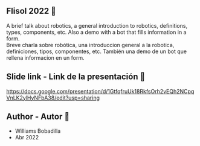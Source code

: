 ## Flisol 2022 :calendar:
A brief talk about robotics, a general introduction to robotics, definitions, types, components, etc. Also a demo with a bot that fills information in a form. <br> 
Breve charla sobre robótica, una introduccion general a la robotica, definiciones, tipos, componentes, etc. También una demo de un bot que rellena informacion en un form.

## Slide link - Link de la presentación :link: 
https://docs.google.com/presentation/d/1GtfqfruUk18RkfsOrh2vEQh2NCpqVnLK2ylHyNFbA38/edit?usp=sharing

## Author - Autor :man:
- Williams Bobadilla
- Abr 2022
